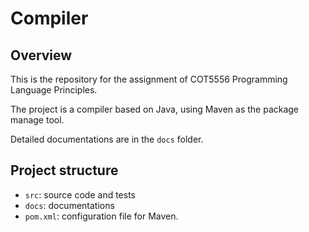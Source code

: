 # Compiler
## Overview
This is the repository for the assignment of COT5556 Programming Language Principles.

The project is a compiler based on Java, using Maven as the package manage tool.

Detailed documentations are in the `docs` folder.

## Project structure
* `src`: source code and tests
* `docs`: documentations
* `pom.xml`: configuration file for Maven.
